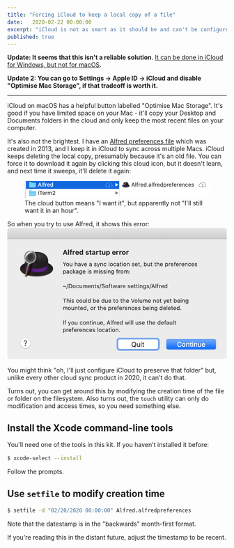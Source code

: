 ```yaml
---
title: "Forcing iCloud to keep a local copy of a file"
date:	2020-02-22 00:00:00
excerpt: "iCloud is not as smart as it should be and can't be configured enough to make up for that, so here's a workaround."
published: true
---
```


**Update: It seems that this isn't a reliable solution**. [It can be done in iCloud for Windows, but not for macOS](https://support.apple.com/en-au/guide/icloud/mm17d7e476fc/icloud).

**Update 2: You can go to Settings → Apple ID → iCloud and disable "Optimise Mac Storage", if that tradeoff is worth it.**

<hr>

iCloud on macOS has a helpful button labelled "Optimise Mac Storage". It's good if you have limited space on your Mac - it'll copy your Desktop and Documents folders in the cloud and only keep the most recent files on your computer.

It's also not the brightest. I have an [Alfred preferences file](https://alfredapp.com) which was created in 2013, and I keep it in iCloud to sync across multiple Macs. iCloud keeps deleting the local copy, presumably because it's an old file. You can force it to download it again by clicking this cloud icon, but it doesn't learn, and next time it sweeps, it'll delete it again:

<figure>
<img src="/assets/images/alfred-settings-desynced.png" alt="Screenshot of Finder showing a cloud icon next to the Alfred preferences file to indicate that it's on the cloud" />
<figcaption>The cloud button means "I want it", but apparently not "I'll still want it in an hour".</figcaption>
</figure>

So when you try to use Alfred, it shows this error:
<img src="/assets/images/alfred-error-no-preferences.png" alt="Screenshot: Alfred showing an error message: 'You have a sync location set, but the preferences package is missing'" />

You might think "oh, I'll just configure iCloud to preserve that folder" but, unlike every other cloud sync product in 2020, it can't do that.

Turns out, you can get around this by modifying the creation time of the file or folder on the filesystem. Also turns out, the `touch` utility can only do modification and access times, so you need something else.

## Install the Xcode command-line tools

You'll need one of the tools in this kit. If you haven't installed it before:

```sh
$ xcode-select --install
```

Follow the prompts.

## Use `setfile` to modify creation time

```sh
$ setfile -d "02/20/2020 00:00:00" Alfred.alfredpreferences
```

Note that the datestamp is in the "backwards" month-first format.

If you're reading this in the distant future, adjust the timestamp to be recent.
